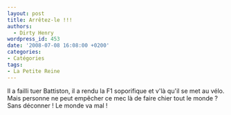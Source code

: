 ```yaml
---
layout: post
title: Arrêtez-le !!!
authors:
  - Dirty Henry
wordpress_id: 453
date: '2008-07-08 16:08:00 +0200'
categories:
- Catégories
tags:
- La Petite Reine
---
```

Il a failli tuer Battiston, il a rendu la F1 soporifique et v'là qu'il se met au vélo. Mais personne ne peut empêcher ce mec là de faire chier tout le monde ? Sans déconner ! Le monde va mal !
